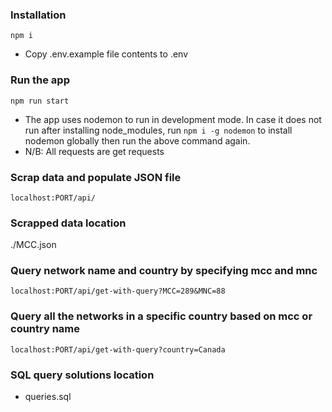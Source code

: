 ### Installation

`npm i`

-   Copy .env.example file contents to .env

### Run the app

`npm run start`

-   The app uses nodemon to run in development mode. In case it does not run after installing node_modules, run `npm i -g nodemon` to install nodemon globally then run the above command again.
-   N/B: All requests are get requests

### Scrap data and populate JSON file

`localhost:PORT/api/`

### Scrapped data location

./MCC.json

### Query network name and country by specifying mcc and mnc

`localhost:PORT/api/get-with-query?MCC=289&MNC=88`

### Query all the networks in a specific country based on mcc or country name

`localhost:PORT/api/get-with-query?country=Canada`

### SQL query solutions location

-   queries.sql
